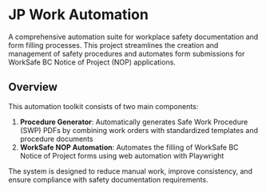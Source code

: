 # JP Work Automation

A comprehensive automation suite for workplace safety documentation and form filling processes. This project streamlines the creation and management of safety procedures and automates form submissions for WorkSafe BC Notice of Project (NOP) applications.

## Overview

This automation toolkit consists of two main components:

1. **Procedure Generator**: Automatically generates Safe Work Procedure (SWP) PDFs by combining work orders with standardized templates and procedure documents
2. **WorkSafe NOP Automation**: Automates the filling of WorkSafe BC Notice of Project forms using web automation with Playwright

The system is designed to reduce manual work, improve consistency, and ensure compliance with safety documentation requirements.

